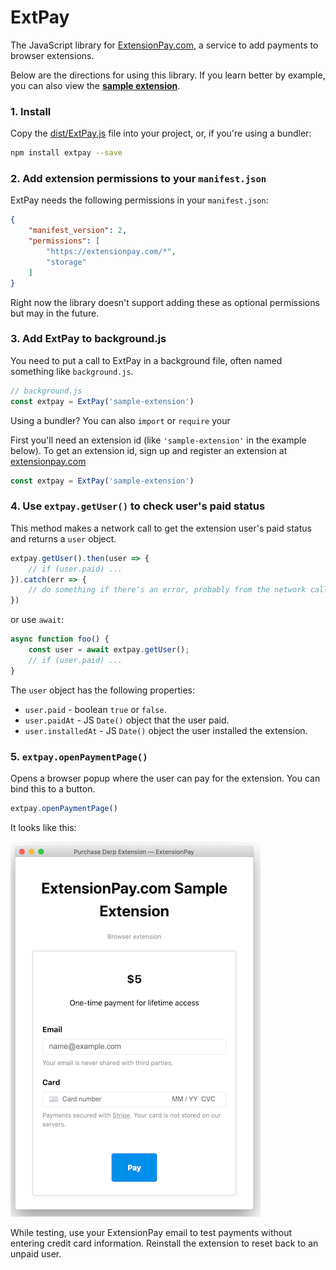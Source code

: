 # ExtPay
The JavaScript library for [ExtensionPay.com](https://extensionpay.com), a service to add payments to browser extensions.

Below are the directions for using this library. If you learn better by example, you can also view the **[sample extension](sample-extension/)**.

### 1. Install

Copy the [dist/ExtPay.js](dist/ExtPay.js) file into your project, or, if you're using a bundler:

```bash
npm install extpay --save
```


### 2. Add extension permissions to your `manifest.json`
ExtPay needs the following permissions in your `manifest.json`:
```json
{
    "manifest_version": 2,
    "permissions": [
        "https://extensionpay.com/*",
        "storage"
    ]
}
```
Right now the library doesn't support adding these as optional permissions but may in the future.


### 3. Add ExtPay to background.js

You need to put a call to ExtPay in a background file, often named something like `background.js`.

```js
// background.js
const extpay = ExtPay('sample-extension')
```

Using a bundler? You can also `import` or `require` your

First you'll need an extension id (like `'sample-extension'` in the example below). To get an extension id, sign up and register an extension at [extensionpay.com](https://extensionpay.com/signup)
```js
const extpay = ExtPay('sample-extension')
```


### 4. Use `extpay.getUser()` to check user's paid status

This method makes a network call to get the extension user's paid status and returns a `user` object.
```js
extpay.getUser().then(user => {
    // if (user.paid) ...
}).catch(err => {
    // do something if there's an error, probably from the network call
})    
```
or use `await`:
```js
async function foo() {
    const user = await extpay.getUser();
    // if (user.paid) ...
}
```
The `user` object has the following properties:

* `user.paid` - boolean `true` or `false`.
* `user.paidAt` - JS `Date()` object that the user paid.
* `user.installedAt` - JS `Date()` object the user installed the extension.


### 5. `extpay.openPaymentPage()`
Opens a browser popup where the user can pay for the extension. You can bind this to a button.
```js
extpay.openPaymentPage()
```
It looks like this:

![popup screenshot](popup_screenshot.png)

While testing, use your ExtensionPay email to test payments without entering credit card information. Reinstall the extension to reset back to an unpaid user.
